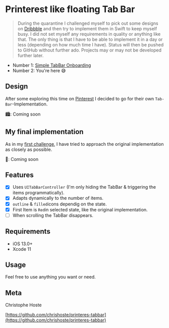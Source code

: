 # Printerest like floating Tab Bar
> During the quarantine I challenged myself to pick out some designs on [Dribbble](https://dribbble.com/) and then try to implement them in Swift to keep myself busy. I did not set myself any requirements in quality or anything like that. The only thing is that I have to be able to implement it in a day or less (depending on how much time I have). Status will then be pushed to GitHub without further ado. Projects may or may not be developed further later.

- Number 1: [Simple TabBar Onboarding](https://github.com/chrishoste/simpleTabBarOnboarding)
- Number 2: You're here 😅

## Design
After some exploring this time on [Pinterest](https://www.pinterest.de/) I decided to go for their own `Tab-Bar`-Implementation. 

🏙: Coming soon

## My final implementation

As in my [first challenge](https://github.com/chrishoste/simpleTabBarOnboarding), I have tried to approach the original implementation as closely as possible.

🎥: Coming soon

## Features

- [x] Uses `UITabBarController` (I'm only hiding the TabBar & triggering the items programmatically).
- [x] Adapts dynamically to the number of items.
- [x] `outline` & `filled`icons dependig on the state.
- [x] First Item is `Red`in selected state, like the original implementation.
- [ ] When scrolling the TabBar disappears.

## Requirements

- iOS 13.0+
- Xcode 11

## Usage

Feel free to use anything you want or need.

## Meta

Christophe Hoste

[https://github.com/chrishoste/printeres-tabbar](https://github.com/chrishoste/printeres-tabbar)
